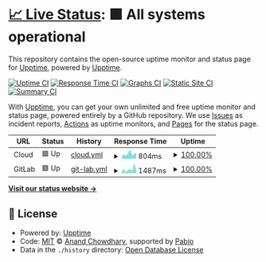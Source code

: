 # [📈 Live Status](https://demo.upptime.js.org): <!--live status--> **🟩 All systems operational**

This repository contains the open-source uptime monitor and status page for [Upptime](https://upptime.js.org), powered by [Upptime](https://github.com/upptime/upptime).

[![Uptime CI](https://github.com/InfoSecREDD/Uptime-Monitor/workflows/Uptime%20CI/badge.svg)](https://github.com/InfoSecREDD/Uptime-Monitor/actions?query=workflow%3A%22Uptime+CI%22)
[![Response Time CI](https://github.com/InfoSecREDD/Uptime-Monitor/workflows/Response%20Time%20CI/badge.svg)](https://github.com/InfoSecREDD/Uptime-Monitor/actions?query=workflow%3A%22Response+Time+CI%22)
[![Graphs CI](https://github.com/InfoSecREDD/Uptime-Monitor/workflows/Graphs%20CI/badge.svg)](https://github.com/InfoSecREDD/Uptime-Monitor/actions?query=workflow%3A%22Graphs+CI%22)
[![Static Site CI](https://github.com/InfoSecREDD/Uptime-Monitor/workflows/Static%20Site%20CI/badge.svg)](https://github.com/InfoSecREDD/Uptime-Monitor/actions?query=workflow%3A%22Static+Site+CI%22)
[![Summary CI](https://github.com/InfoSecREDD/Uptime-Monitor/workflows/Summary%20CI/badge.svg)](https://github.com/InfoSecREDD/Uptime-Monitor/actions?query=workflow%3A%22Summary+CI%22)

With [Upptime](https://upptime.js.org), you can get your own unlimited and free uptime monitor and status page, powered entirely by a GitHub repository. We use [Issues](https://github.com/upptime/upptime/issues) as incident reports, [Actions](https://github.com/InfoSecREDD/Uptime-Monitor/actions) as uptime monitors, and [Pages](https://demo.upptime.js.org) for the status page.

<!--start: status pages-->
<!-- This summary is generated by Upptime (https://github.com/upptime/upptime) -->
<!-- Do not edit this manually, your changes will be overwritten -->
<!-- prettier-ignore -->
| URL | Status | History | Response Time | Uptime |
| --- | ------ | ------- | ------------- | ------ |
| <img alt="" src="https://icons.duckduckgo.com/ip3/null.ico" height="13"> Cloud | 🟩 Up | [cloud.yml](https://github.com/InfoSecREDD/Uptime-Monitor/commits/HEAD/history/cloud.yml) | <details><summary><img alt="Response time graph" src="./graphs/cloud/response-time-week.png" height="20"> 804ms</summary><br><a href="https://monitor.serverbackend.net/history/cloud"><img alt="Response time 1798" src="https://img.shields.io/endpoint?url=https%3A%2F%2Fraw.githubusercontent.com%2FInfoSecREDD%2FUptime-Monitor%2FHEAD%2Fapi%2Fcloud%2Fresponse-time.json"></a><br><a href="https://monitor.serverbackend.net/history/cloud"><img alt="24-hour response time 684" src="https://img.shields.io/endpoint?url=https%3A%2F%2Fraw.githubusercontent.com%2FInfoSecREDD%2FUptime-Monitor%2FHEAD%2Fapi%2Fcloud%2Fresponse-time-day.json"></a><br><a href="https://monitor.serverbackend.net/history/cloud"><img alt="7-day response time 804" src="https://img.shields.io/endpoint?url=https%3A%2F%2Fraw.githubusercontent.com%2FInfoSecREDD%2FUptime-Monitor%2FHEAD%2Fapi%2Fcloud%2Fresponse-time-week.json"></a><br><a href="https://monitor.serverbackend.net/history/cloud"><img alt="30-day response time 1899" src="https://img.shields.io/endpoint?url=https%3A%2F%2Fraw.githubusercontent.com%2FInfoSecREDD%2FUptime-Monitor%2FHEAD%2Fapi%2Fcloud%2Fresponse-time-month.json"></a><br><a href="https://monitor.serverbackend.net/history/cloud"><img alt="1-year response time 1798" src="https://img.shields.io/endpoint?url=https%3A%2F%2Fraw.githubusercontent.com%2FInfoSecREDD%2FUptime-Monitor%2FHEAD%2Fapi%2Fcloud%2Fresponse-time-year.json"></a></details> | <details><summary><a href="https://monitor.serverbackend.net/history/cloud">100.00%</a></summary><a href="https://monitor.serverbackend.net/history/cloud"><img alt="All-time uptime 98.28%" src="https://img.shields.io/endpoint?url=https%3A%2F%2Fraw.githubusercontent.com%2FInfoSecREDD%2FUptime-Monitor%2FHEAD%2Fapi%2Fcloud%2Fuptime.json"></a><br><a href="https://monitor.serverbackend.net/history/cloud"><img alt="24-hour uptime 100.00%" src="https://img.shields.io/endpoint?url=https%3A%2F%2Fraw.githubusercontent.com%2FInfoSecREDD%2FUptime-Monitor%2FHEAD%2Fapi%2Fcloud%2Fuptime-day.json"></a><br><a href="https://monitor.serverbackend.net/history/cloud"><img alt="7-day uptime 100.00%" src="https://img.shields.io/endpoint?url=https%3A%2F%2Fraw.githubusercontent.com%2FInfoSecREDD%2FUptime-Monitor%2FHEAD%2Fapi%2Fcloud%2Fuptime-week.json"></a><br><a href="https://monitor.serverbackend.net/history/cloud"><img alt="30-day uptime 99.86%" src="https://img.shields.io/endpoint?url=https%3A%2F%2Fraw.githubusercontent.com%2FInfoSecREDD%2FUptime-Monitor%2FHEAD%2Fapi%2Fcloud%2Fuptime-month.json"></a><br><a href="https://monitor.serverbackend.net/history/cloud"><img alt="1-year uptime 98.28%" src="https://img.shields.io/endpoint?url=https%3A%2F%2Fraw.githubusercontent.com%2FInfoSecREDD%2FUptime-Monitor%2FHEAD%2Fapi%2Fcloud%2Fuptime-year.json"></a></details>
| <img alt="" src="https://icons.duckduckgo.com/ip3/null.ico" height="13"> GitLab | 🟩 Up | [git-lab.yml](https://github.com/InfoSecREDD/Uptime-Monitor/commits/HEAD/history/git-lab.yml) | <details><summary><img alt="Response time graph" src="./graphs/git-lab/response-time-week.png" height="20"> 1487ms</summary><br><a href="https://monitor.serverbackend.net/history/git-lab"><img alt="Response time 2920" src="https://img.shields.io/endpoint?url=https%3A%2F%2Fraw.githubusercontent.com%2FInfoSecREDD%2FUptime-Monitor%2FHEAD%2Fapi%2Fgit-lab%2Fresponse-time.json"></a><br><a href="https://monitor.serverbackend.net/history/git-lab"><img alt="24-hour response time 2889" src="https://img.shields.io/endpoint?url=https%3A%2F%2Fraw.githubusercontent.com%2FInfoSecREDD%2FUptime-Monitor%2FHEAD%2Fapi%2Fgit-lab%2Fresponse-time-day.json"></a><br><a href="https://monitor.serverbackend.net/history/git-lab"><img alt="7-day response time 1487" src="https://img.shields.io/endpoint?url=https%3A%2F%2Fraw.githubusercontent.com%2FInfoSecREDD%2FUptime-Monitor%2FHEAD%2Fapi%2Fgit-lab%2Fresponse-time-week.json"></a><br><a href="https://monitor.serverbackend.net/history/git-lab"><img alt="30-day response time 2636" src="https://img.shields.io/endpoint?url=https%3A%2F%2Fraw.githubusercontent.com%2FInfoSecREDD%2FUptime-Monitor%2FHEAD%2Fapi%2Fgit-lab%2Fresponse-time-month.json"></a><br><a href="https://monitor.serverbackend.net/history/git-lab"><img alt="1-year response time 2920" src="https://img.shields.io/endpoint?url=https%3A%2F%2Fraw.githubusercontent.com%2FInfoSecREDD%2FUptime-Monitor%2FHEAD%2Fapi%2Fgit-lab%2Fresponse-time-year.json"></a></details> | <details><summary><a href="https://monitor.serverbackend.net/history/git-lab">100.00%</a></summary><a href="https://monitor.serverbackend.net/history/git-lab"><img alt="All-time uptime 98.31%" src="https://img.shields.io/endpoint?url=https%3A%2F%2Fraw.githubusercontent.com%2FInfoSecREDD%2FUptime-Monitor%2FHEAD%2Fapi%2Fgit-lab%2Fuptime.json"></a><br><a href="https://monitor.serverbackend.net/history/git-lab"><img alt="24-hour uptime 100.00%" src="https://img.shields.io/endpoint?url=https%3A%2F%2Fraw.githubusercontent.com%2FInfoSecREDD%2FUptime-Monitor%2FHEAD%2Fapi%2Fgit-lab%2Fuptime-day.json"></a><br><a href="https://monitor.serverbackend.net/history/git-lab"><img alt="7-day uptime 100.00%" src="https://img.shields.io/endpoint?url=https%3A%2F%2Fraw.githubusercontent.com%2FInfoSecREDD%2FUptime-Monitor%2FHEAD%2Fapi%2Fgit-lab%2Fuptime-week.json"></a><br><a href="https://monitor.serverbackend.net/history/git-lab"><img alt="30-day uptime 99.58%" src="https://img.shields.io/endpoint?url=https%3A%2F%2Fraw.githubusercontent.com%2FInfoSecREDD%2FUptime-Monitor%2FHEAD%2Fapi%2Fgit-lab%2Fuptime-month.json"></a><br><a href="https://monitor.serverbackend.net/history/git-lab"><img alt="1-year uptime 98.31%" src="https://img.shields.io/endpoint?url=https%3A%2F%2Fraw.githubusercontent.com%2FInfoSecREDD%2FUptime-Monitor%2FHEAD%2Fapi%2Fgit-lab%2Fuptime-year.json"></a></details>

<!--end: status pages-->

[**Visit our status website →**](https://demo.upptime.js.org)

## 📄 License

- Powered by: [Upptime](https://github.com/upptime/upptime)
- Code: [MIT](./LICENSE) © [Anand Chowdhary](https://anandchowdhary.com), supported by [Pabio](https://pabio.com)
- Data in the `./history` directory: [Open Database License](https://opendatacommons.org/licenses/odbl/1-0/)
